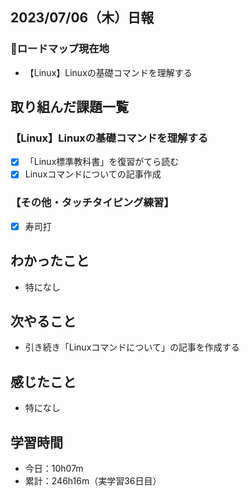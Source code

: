 ## 2023/07/06（木）日報
### :round_pushpin:ロードマップ現在地
- 【Linux】Linuxの基礎コマンドを理解する
## 取り組んだ課題一覧
### 【Linux】Linuxの基礎コマンドを理解する
- [x] 「Linux標準教科書」を復習がてら読む
- [x] Linuxコマンドについての記事作成
### 【その他・タッチタイピング練習】
- [x] 寿司打
## わかったこと
- 特になし
## 次やること
- 引き続き「Linuxコマンドについて」の記事を作成する
## 感じたこと
- 特になし
## 学習時間
- 今日：10h07m
- 累計：246h16m（実学習36日目）

